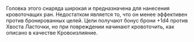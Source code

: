 Головка этого снаряда широкая и предназначена для нанесения кровоточащих ран. Недостатком является то, что он менее эффективен против бронированных целей. Цели получают бонус брони +1d4 против Хвоста Ласточки, но при повреждении начинают кровоточить, как описано в качестве Кровоизлияние.  